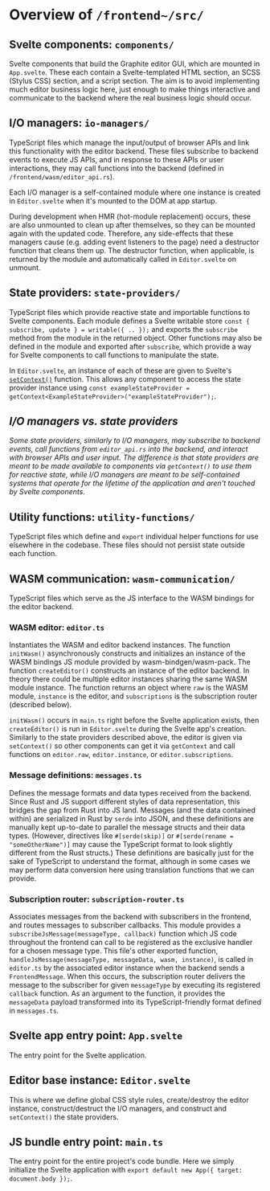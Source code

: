 # Overview of `/frontend~/src/`

## Svelte components: `components/`

Svelte components that build the Graphite editor GUI, which are mounted in `App.svelte`. These each contain a Svelte-templated HTML section, an SCSS (Stylus CSS) section, and a script section. The aim is to avoid implementing much editor business logic here, just enough to make things interactive and communicate to the backend where the real business logic should occur.

## I/O managers: `io-managers/`

TypeScript files which manage the input/output of browser APIs and link this functionality with the editor backend. These files subscribe to backend events to execute JS APIs, and in response to these APIs or user interactions, they may call functions into the backend (defined in `/frontend/wasm/editor_api.rs`).

Each I/O manager is a self-contained module where one instance is created in `Editor.svelte` when it's mounted to the DOM at app startup.

During development when HMR (hot-module replacement) occurs, these are also unmounted to clean up after themselves, so they can be mounted again with the updated code. Therefore, any side-effects that these managers cause (e.g. adding event listeners to the page) need a destructor function that cleans them up. The destructor function, when applicable, is returned by the module and automatically called in `Editor.svelte` on unmount.

## State providers: `state-providers/`

TypeScript files which provide reactive state and importable functions to Svelte components. Each module defines a Svelte writable store `const { subscribe, update } = writable({ .. });` and exports the `subscribe` method from the module in the returned object. Other functions may also be defined in the module and exported after `subscribe`, which provide a way for Svelte components to call functions to manipulate the state.

In `Editor.svelte`, an instance of each of these are given to Svelte's [`setContext()`](https://svelte.dev/docs#run-time-svelte-setcontext) function. This allows any component to access the state provider instance using `const exampleStateProvider = getContext<ExampleStateProvider>("exampleStateProvider");`.

## _I/O managers vs. state providers_

_Some state providers, similarly to I/O managers, may subscribe to backend events, call functions from `editor_api.rs` into the backend, and interact with browser APIs and user input. The difference is that state providers are meant to be made available to components via `getContext()` to use them for reactive state, while I/O managers are meant to be self-contained systems that operate for the lifetime of the application and aren't touched by Svelte components._

## Utility functions: `utility-functions/`

TypeScript files which define and `export` individual helper functions for use elsewhere in the codebase. These files should not persist state outside each function.

## WASM communication: `wasm-communication/`

TypeScript files which serve as the JS interface to the WASM bindings for the editor backend.

### WASM editor: `editor.ts`

Instantiates the WASM and editor backend instances. The function `initWasm()` asynchronously constructs and initializes an instance of the WASM bindings JS module provided by wasm-bindgen/wasm-pack. The function `createEditor()` constructs an instance of the editor backend. In theory there could be multiple editor instances sharing the same WASM module instance. The function returns an object where `raw` is the WASM module, `instance` is the editor, and `subscriptions` is the subscription router (described below).

`initWasm()` occurs in `main.ts` right before the Svelte application exists, then `createEditor()` is run in `Editor.svelte` during the Svelte app's creation. Similarly to the state providers described above, the editor is given via `setContext()` so other components can get it via `getContext` and call functions on `editor.raw`, `editor.instance`, or `editor.subscriptions`.

### Message definitions: `messages.ts`

Defines the message formats and data types received from the backend. Since Rust and JS support different styles of data representation, this bridges the gap from Rust into JS land. Messages (and the data contained within) are serialized in Rust by `serde` into JSON, and these definitions are manually kept up-to-date to parallel the message structs and their data types. (However, directives like `#[serde(skip)]` or `#[serde(rename = "someOtherName")]` may cause the TypeScript format to look slightly different from the Rust structs.) These definitions are basically just for the sake of TypeScript to understand the format, although in some cases we may perform data conversion here using translation functions that we can provide.

### Subscription router: `subscription-router.ts`

Associates messages from the backend with subscribers in the frontend, and routes messages to subscriber callbacks. This module provides a `subscribeJsMessage(messageType, callback)` function which JS code throughout the frontend can call to be registered as the exclusive handler for a chosen message type. This file's other exported function, `handleJsMessage(messageType, messageData, wasm, instance)`, is called in `editor.ts` by the associated editor instance when the backend sends a `FrontendMessage`. When this occurs, the subscription router delivers the message to the subscriber for given `messageType` by executing its registered `callback` function. As an argument to the function, it provides the `messageData` payload transformed into its TypeScript-friendly format defined in `messages.ts`.

## Svelte app entry point: `App.svelte`

The entry point for the Svelte application.

## Editor base instance: `Editor.svelte`

This is where we define global CSS style rules, create/destroy the editor instance, construct/destruct the I/O managers, and construct and `setContext()` the state providers.

## JS bundle entry point: `main.ts`

The entry point for the entire project's code bundle. Here we simply initialize the Svelte application with `export default new App({ target: document.body });`.
